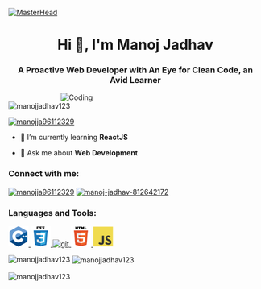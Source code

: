 [![MasterHead](https://camo.githubusercontent.com/34e2391334d75246d9c86c0a470a4b5606ab4dc84fb803930bc89635b4fce9c9/68747470733a2f2f7777772e6c616d626461746573742e636f6d2f7265736f75726365732f696d616765732f6e65777332342e676966)](https://ManojJadhav123.io)

<h1 align="center">Hi 👋, I'm Manoj Jadhav</h1>
<h3 align="center">A Proactive Web Developer with An Eye for Clean Code, an Avid Learner</h3>
<img align="right" alt="Coding" width="400" src="https://cdn.dribbble.com/users/1162077/screenshots/3848914/programmer.gif">

<p align="left"> <img src="https://komarev.com/ghpvc/?username=manojjadhav123&label=Profile%20views&color=0e75b6&style=flat" alt="manojjadhav123" /> </p>

<p align="left"> <a href="https://twitter.com/manojja96112329" target="blank"><img src="https://img.shields.io/twitter/follow/manojja96112329?logo=twitter&style=for-the-badge" alt="manojja96112329" /></a> </p>

- 🌱 I’m currently learning **ReactJS**

- 💬 Ask me about **Web Development**

<h3 align="left">Connect with me:</h3>
<p align="left">
<a href="https://twitter.com/manojja96112329" target="blank"><img align="center" src="https://raw.githubusercontent.com/rahuldkjain/github-profile-readme-generator/master/src/images/icons/Social/twitter.svg" alt="manojja96112329" height="30" width="40" /></a>
<a href="https://linkedin.com/in/manoj-jadhav-812642172" target="blank"><img align="center" src="https://raw.githubusercontent.com/rahuldkjain/github-profile-readme-generator/master/src/images/icons/Social/linked-in-alt.svg" alt="manoj-jadhav-812642172" height="30" width="40" /></a>
</p>

<h3 align="left">Languages and Tools:</h3>
<p align="left"> <a href="https://www.w3schools.com/cpp/" target="_blank" rel="noreferrer"> <img src="https://raw.githubusercontent.com/devicons/devicon/master/icons/cplusplus/cplusplus-original.svg" alt="cplusplus" width="40" height="40"/> </a> <a href="https://www.w3schools.com/css/" target="_blank" rel="noreferrer"> <img src="https://raw.githubusercontent.com/devicons/devicon/master/icons/css3/css3-original-wordmark.svg" alt="css3" width="40" height="40"/> </a> <a href="https://git-scm.com/" target="_blank" rel="noreferrer"> <img src="https://www.vectorlogo.zone/logos/git-scm/git-scm-icon.svg" alt="git" width="40" height="40"/> </a> <a href="https://www.w3.org/html/" target="_blank" rel="noreferrer"> <img src="https://raw.githubusercontent.com/devicons/devicon/master/icons/html5/html5-original-wordmark.svg" alt="html5" width="40" height="40"/> </a> <a href="https://developer.mozilla.org/en-US/docs/Web/JavaScript" target="_blank" rel="noreferrer"> <img src="https://raw.githubusercontent.com/devicons/devicon/master/icons/javascript/javascript-original.svg" alt="javascript" width="40" height="40"/> </a> </p>

<p><img align="left" src="https://github-readme-stats.vercel.app/api/top-langs?username=manojjadhav123&show_icons=true&locale=en&layout=compact" alt="manojjadhav123" /></p>

<p>&nbsp;<img align="center" src="https://github-readme-stats.vercel.app/api?username=manojjadhav123&show_icons=true&locale=en" alt="manojjadhav123" /></p>

<p><img align="center" src="https://github-readme-streak-stats.herokuapp.com/?user=manojjadhav123&" alt="manojjadhav123" /></p>
